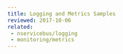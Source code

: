 ```yaml
---
title: Logging and Metrics Samples
reviewed: 2017-10-06
related: 
 - nservicebus/logging
 - monitoring/metrics
---
```

